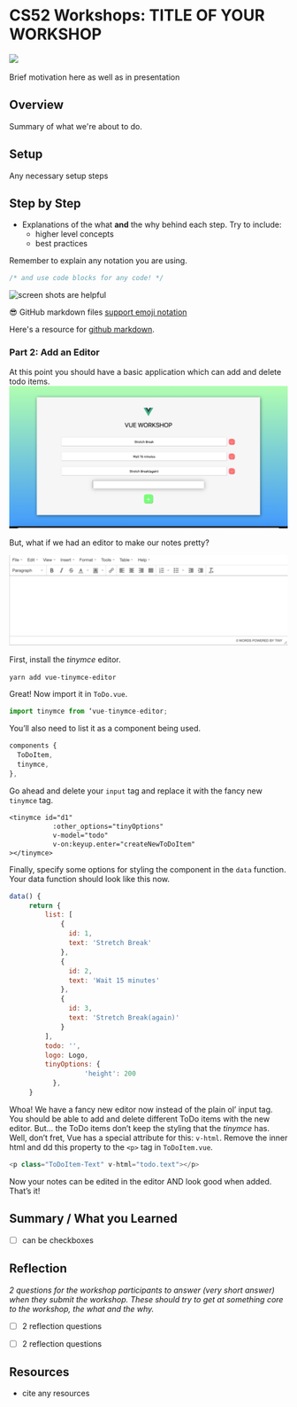 # CS52 Workshops:  TITLE OF YOUR WORKSHOP

![](http://i.giphy.com/eUh8NINbZf9Ys.gif)

Brief motivation here as well as in presentation

## Overview

Summary of what we're about to do.

## Setup

Any necessary setup steps

## Step by Step

* Explanations of the what **and** the why behind each step. Try to include:
  * higher level concepts
  * best practices

Remember to explain any notation you are using.

```javascript
/* and use code blocks for any code! */
```

![screen shots are helpful](img/screenshot.png)

:sunglasses: GitHub markdown files [support emoji notation](http://www.emoji-cheat-sheet.com/)

Here's a resource for [github markdown](https://guides.github.com/features/mastering-markdown/).

### Part 2: Add an Editor

At this point you should have a basic application which can add and delete todo items. 
![img of progress here](./img/part1_done.png)

But, what if we had an editor to make our notes pretty?

![img of editor here](./img/tinymce.png)

First, install the *tinymce* editor.

`yarn add vue-tinymce-editor`

Great! Now import it in `ToDo.vue`.

```javascript
import tinymce from ‘vue-tinymce-editor;
```

You’ll also need to list it as a component being used.

```javascript
components {
  ToDoItem,
  tinymce,
},
```

Go ahead and delete your `input` tag and replace it with the fancy new `tinymce` tag.

```
<tinymce id="d1"
           :other_options="tinyOptions"
           v-model="todo"
           v-on:keyup.enter="createNewToDoItem"
></tinymce>
```

Finally, specify some options for styling the component in the `data` function. Your data function should look like this now.

```javascript
data() {
     return {
         list: [
             {
               id: 1,
               text: 'Stretch Break'
             },
             {
               id: 2,
               text: 'Wait 15 minutes'
             },
             {
               id: 3,
               text: 'Stretch Break(again)'
             }
         ],
         todo: '',
         logo: Logo,
         tinyOptions: {
                   'height': 200
           },
     }
```

Whoa! We have a fancy new editor now instead of the plain ol’ input tag. You should be able to add and delete different ToDo items with the new editor. But… the ToDo items don’t keep the styling that the *tinymce* has. Well, don’t fret, Vue has a special attribute for this: `v-html`. Remove the inner html and dd this property to the `<p>` tag in `ToDoItem.vue`.

```javascript
<p class="ToDoItem-Text" v-html="todo.text"></p>

```

Now your notes can be edited in the editor AND look good when added. That’s it!


## Summary / What you Learned

* [ ] can be checkboxes

## Reflection

*2 questions for the workshop participants to answer (very short answer) when they submit the workshop. These should try to get at something core to the workshop, the what and the why.*

* [ ] 2 reflection questions
* [ ] 2 reflection questions


## Resources

* cite any resources

